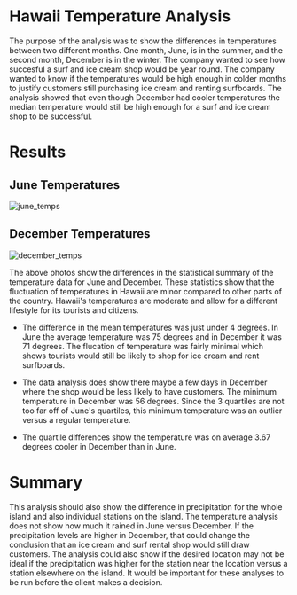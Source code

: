 # Hawaii Temperature Analysis

The purpose of the analysis was to show the differences in temperatures between two different months. One month, June, is in the summer, and the second month, December is in the winter. The company wanted to see how succesful a surf and ice cream shop would be year round. The company wanted to know if the temperatures would be high enough in colder months to justify customers still purchasing ice cream and renting surfboards. The analysis showed that even though December had cooler temperatures the median temperature would still be high enough for a surf and ice cream shop to be successful. 


# Results

## June Temperatures

![june_temps](https://user-images.githubusercontent.com/105513491/180835124-9d630e98-fe38-40a2-979c-b114a2902407.png)

## December Temperatures

![december_temps](https://user-images.githubusercontent.com/105513491/180835185-b90e902e-a951-4210-a8f7-6ebaa306a61a.png)

The above photos show the differences in the statistical summary of the temperature data for June and December. These statistics show that the fluctuation of temperatures in Hawaii are minor compared to other parts of the country. Hawaii's temperatures are moderate and allow for a different lifestyle for its tourists and citizens. 

- The difference in the mean temperatures was just under 4 degrees. In June the average temperature was 75 degrees and in December it was 71 degrees. The flucation of temperature was fairly minimal which shows tourists would still be likely to shop for ice cream and rent surfboards. 

- The data analysis does show there maybe a few days in December where the shop would be less likely to have customers. The minimum temperature in December was 56 degrees. Since the 3 quartiles are not too far off of June's quartiles, this minimum temperature was an outlier versus a regular temperature. 

- The quartile differences show the temperature was on average 3.67 degrees cooler in December than in June. 

# Summary

This analysis should also show the difference in precipitation for the whole island and also individual stations on the island. The temperature analysis does not show how much it rained in June versus December. If the precipitation levels are higher in December, that could change the conclusion that an ice cream and surf rental shop would still draw customers. The analysis could also show if the desired location may not be ideal if the precipitation was higher for the station near the location versus a station elsewhere on the island. It would be important for these analyses to be run before the client makes a decision.
